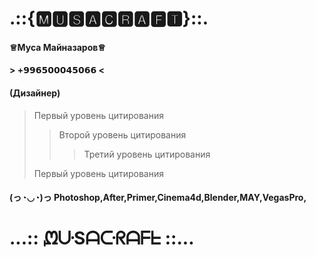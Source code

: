 # .::{🅼🆄🆂🅰🅲🆁🅰🅵🆃}::.
#### ♕Муса Майназаров♕
#### > +𝟵𝟵𝟲𝟱𝟬𝟬𝟬𝟰𝟱𝟬𝟲𝟲 < ####
#### (Дизайнер)
> Первый уровень цитирования
>> Второй уровень цитирования
>>> Третий уровень цитирования
>
>Первый уровень цитирования
#### (っ◔◡◔)っ Photoshop,After,Primer,Cinema4d,Blender,MAY,VegasPro, 
#### 
# ...:: ᘻᑘSᗩᑢᖇᗩᖴᖶ ::...
